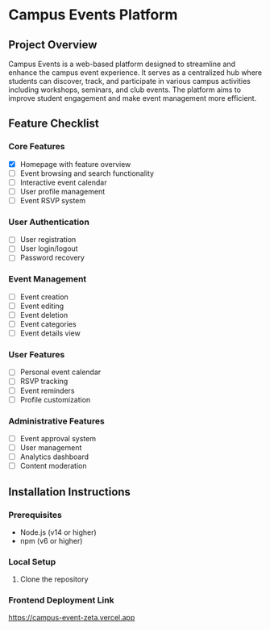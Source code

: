 # Campus Events Platform

## Project Overview
Campus Events is a web-based platform designed to streamline and enhance the campus event experience. It serves as a centralized hub where students can discover, track, and participate in various campus activities including workshops, seminars, and club events. The platform aims to improve student engagement and make event management more efficient.

## Feature Checklist

### Core Features
- [x] Homepage with feature overview
- [ ] Event browsing and search functionality
- [ ] Interactive event calendar
- [ ] User profile management
- [ ] Event RSVP system

### User Authentication
- [ ] User registration
- [ ] User login/logout
- [ ] Password recovery

### Event Management
- [ ] Event creation
- [ ] Event editing
- [ ] Event deletion
- [ ] Event categories
- [ ] Event details view

### User Features
- [ ] Personal event calendar
- [ ] RSVP tracking
- [ ] Event reminders
- [ ] Profile customization

### Administrative Features
- [ ] Event approval system
- [ ] User management
- [ ] Analytics dashboard
- [ ] Content moderation

## Installation Instructions

### Prerequisites
- Node.js (v14 or higher)
- npm (v6 or higher)

### Local Setup
1. Clone the repository

### Frontend Deployment Link
https://campus-event-zeta.vercel.app
